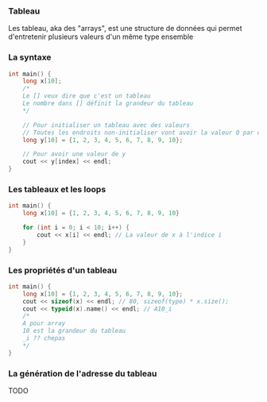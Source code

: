 ### Tableau
Les tableau, aka des "arrays", est une structure de données qui permet d'entretenir plusieurs valeurs d'un même type ensemble

### La syntaxe
```cpp
int main() {
    long x[10]; 
    /*
    Le [] veux dire que c'est un tableau
    Le nombre dans [] définit la grandeur du tableau
    */

    // Pour initialiser un tableau avec des valeurs
    // Toutes les endroits non-initialiser vont avoir la valeur 0 par défault
    long y[10] = {1, 2, 3, 4, 5, 6, 7, 8, 9, 10};

    // Pour avoir une valeur de y
    cout << y[index] << endl;
}
```

### Les tableaux et les loops
```cpp
int main() {
    long x[10] = {1, 2, 3, 4, 5, 6, 7, 8, 9, 10}

    for (int i = 0; i < 10; i++) {
        cout << x[i] << endl; // La valeur de x à l'indice i
    }
}
```

### Les propriétés d'un tableau
```cpp
int main() {
    long x[10] = {1, 2, 3, 4, 5, 6, 7, 8, 9, 10};
    cout << sizeof(x) << endl; // 80, sizeof(type) * x.size();
    cout << typeid(x).name() << endl; // A10_i
    /*
    A pour array
    10 est la grandeur du tableau
    _i ?? chepas
    */
}
```

### La génération de l'adresse du tableau
TODO
